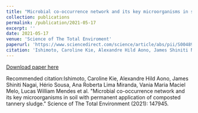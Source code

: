 ```yaml
---
title: "Microbial co-occurrence network and its key microorganisms in soil with permanent application of composted tannery sludge"
collection: publications
permalink: /publication/2021-05-17
excerpt: ''
date: 2021-05-17
venue: 'Science of The Total Enviroment'
paperurl: 'https://www.sciencedirect.com/science/article/abs/pii/S0048969721030163'
citation: 'Ishimoto, Caroline Kie, Alexandre Hild Aono, James Shiniti Nagai, Hério Sousa, Ana Roberta Lima Miranda, Vania Maria Maciel Melo, Lucas William Mendes et al. "Microbial co-occurrence network and its key microorganisms in soil with permanent application of composted tannery sludge." Science of The Total Environment (2021): 147945.'
---
```


[Download paper here](https://www.sciencedirect.com/science/article/abs/pii/S0048969721030163)

Recommended citation:Ishimoto, Caroline Kie, Alexandre Hild Aono, James Shiniti Nagai, Hério Sousa, Ana Roberta Lima Miranda, Vania Maria Maciel Melo, Lucas William Mendes et al. "Microbial co-occurrence network and its key microorganisms in soil with permanent application of composted tannery sludge." Science of The Total Environment (2021): 147945.
